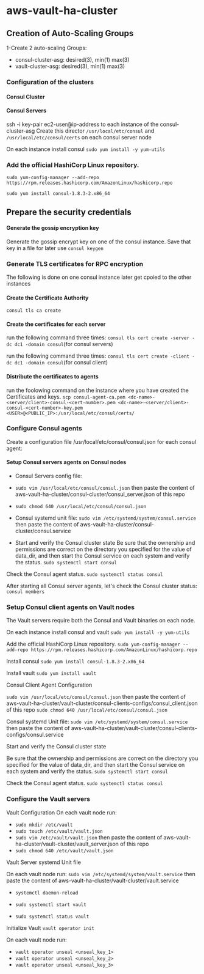 # aws-vault-ha-cluster

## Creation of Auto-Scaling Groups
1-Create 2 auto-scaling Groups:
- consul-cluster-asg: desired(3), min(1) max(3)
- vault-cluster-asg: desired(3), min(1) max(3)

### Configuration of the clusters

#### Consul Cluster

#### Consul Servers

ssh -i key-pair ec2-user@ip-address to each instance of the consul-cluster-asg
Create this director `/usr/local/etc/consul` and `/usr/local/etc/consul/certs` on each consul server node 

On each instance install consul
`sudo yum install -y yum-utils`

### Add the official HashiCorp Linux repository.
`sudo yum-config-manager --add-repo https://rpm.releases.hashicorp.com/AmazonLinux/hashicorp.repo`

`sudo yum install consul-1.8.3-2.x86_64`

## Prepare the security credentials

#### Generate the gossip encryption key
Generate the gossip encrypt key on one of the consul instance. Save that key in a file for later use
`consul keygen`

### Generate TLS certificates for RPC encryption
The following is done on one consul instance later get cpoied to the other instances

#### Create the Certificate Authority
`consul tls ca create`

#### Create the certificates for each server
run the following command three times: `consul tls cert create -server -dc dc1 -domain consul`(for consul servers)

run the following command three times: `consul tls cert create -client -dc dc1 -domain consul`(for consul client)

#### Distribute the certificates to agents
run the foolowing command on the instance where you have created the Certificates and keys.
`scp consul-agent-ca.pem <dc-name>-<server/client>-consul-<cert-number>.pem <dc-name>-<server/client>-consul-<cert-number>-key.pem <USER>@<PUBLIC_IP>:/usr/local/etc/consul/certs/`

### Configure Consul agents

Create a configuration file /usr/local/etc/consul/consul.json for each consul agent:

#### Setup Consul servers agents on Consul nodes

- Consul Servers config file:
- `sudo vim /usr/local/etc/consul/consul.json` then paste the content of aws-vault-ha-cluster/consul-cluster/consul_server.json of this repo
- `sudo chmod 640 /usr/local/etc/consul/consul.json`

- Consul systemd unit file:
`sudo vim /etc/systemd/system/consul.service` then paste the content of aws-vault-ha-cluster/consul-cluster/consul.service

- Start and verify the Consul cluster state
Be sure that the ownership and permissions are correct on the directory you specified for the value of data_dir, and then start the Consul service on each system and verify the status.
`sudo systemctl start consul`

Check the Consul agent status.
`sudo systemctl status consul`

After starting all Consul server agents, let's check the Consul cluster status:
`consul members`

### Setup Consul client agents on Vault nodes
The Vault servers require both the Consul and Vault binaries on each node. 

On each instance install consul and vault
`sudo yum install -y yum-utils`

Add the official HashiCorp Linux repository.
`sudo yum-config-manager --add-repo https://rpm.releases.hashicorp.com/AmazonLinux/hashicorp.repo`

Install consul
`sudo yum install consul-1.8.3-2.x86_64`

Install vault
`sudo yum install vault`

Consul Client Agent Configuration

`sudo vim /usr/local/etc/consul/consul.json` then paste the content of aws-vault-ha-cluster/vault-cluster/consul-clients-configs/consul_client.json of this repo
`sudo chmod 640 /usr/local/etc/consul/consul.json`

Consul systemd Unit file:
`sudo vim /etc/systemd/system/consul.service` then paste the content of aws-vault-ha-cluster/vault-cluster/consul-clients-configs/consul.service

Start and verify the Consul cluster state

Be sure that the ownership and permissions are correct on the directory you specified for the value of data_dir, and then start the Consul service on each system and verify the status.
`sudo systemctl start consul`

Check the Consul agent status.
`sudo systemctl status consul`

### Configure the Vault servers

Vault Configuration
On each vault node run:

- `sudo mkdir /etc/vault`
- `sudo touch /etc/vault/vault.json`
- `sudo vim /etc/vault/vault.json` then paste the content of aws-vault-ha-cluster/vault-cluster/vault_server.json of this repo
- `sudo chmod 640 /etc/vault/vault.json`

Vault Server systemd Unit file

On each vault node run:
`sudo vim /etc/systemd/system/vault.service` then paste the content of aws-vault-ha-cluster/vault-cluster/vault.service

- `systemctl daemon-reload`

- `sudo systemctl start vault`
- `sudo systemctl status vault`

Initialize Vault
`vault operator init`

On each vault node run:
- `vault operator unseal <unseal_key_1>`
- `vault operator unseal <unseal_key_2>`
- `vault operator unseal <unseal_key_3>`




